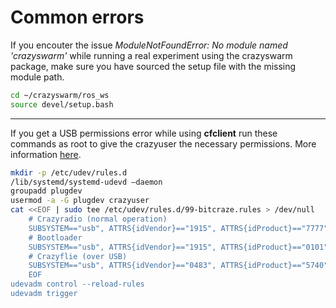# Common errors

If you encouter the issue *ModuleNotFoundError: No module named 'crazyswarm'* while running a real experiment using the crazyswarm package, make sure you have sourced the setup file with the missing module path.

```bash
cd ~/crazyswarm/ros_ws
source devel/setup.bash
```

---

If you get a USB permissions error while using **cfclient** run these commands as root to give the crazyuser the necessary permissions. More information [here](https://www.bitcraze.io/documentation/repository/crazyflie-lib-python/master/installation/usb_permissions/).

```bash
mkdir -p /etc/udev/rules.d
/lib/systemd/systemd-udevd —daemon
groupadd plugdev
usermod -a -G plugdev crazyuser
cat <<EOF | sudo tee /etc/udev/rules.d/99-bitcraze.rules > /dev/null
    # Crazyradio (normal operation)
    SUBSYSTEM=="usb", ATTRS{idVendor}=="1915", ATTRS{idProduct}=="7777", MODE="0664", GROUP="plugdev"
    # Bootloader
    SUBSYSTEM=="usb", ATTRS{idVendor}=="1915", ATTRS{idProduct}=="0101", MODE="0664", GROUP="plugdev"
    # Crazyflie (over USB)
    SUBSYSTEM=="usb", ATTRS{idVendor}=="0483", ATTRS{idProduct}=="5740", MODE="0664", GROUP="plugdev"
    EOF
udevadm control --reload-rules
udevadm trigger
```
